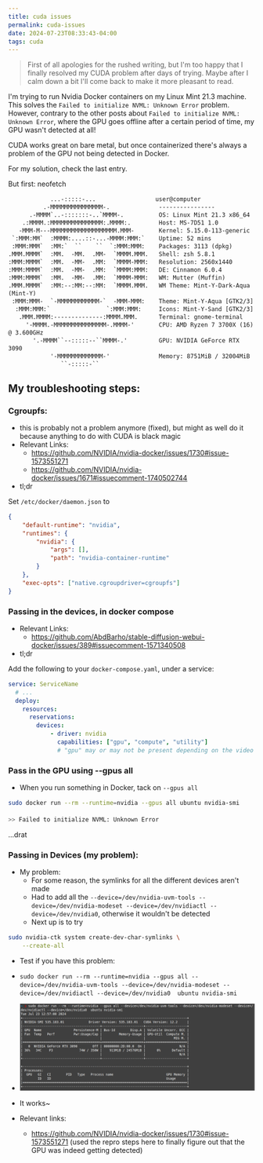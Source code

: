 ```yaml
---
title: cuda issues
permalink: cuda-issues
date: 2024-07-23T08:33:43-04:00
tags: cuda
---
```



> First of all apologies for the rushed writing, but I'm too happy that I finally resolved my CUDA problem after days of trying. Maybe after I calm down a bit I'll come back to make it more pleasant to read.

I'm trying to run Nvidia Docker containers on my Linux Mint 21.3 machine. This solves the `Failed to initialize NVML: Unknown Error` problem. However, contrary to the other posts about `Failed to initialize NVML: Unknown Error`, where the GPU goes offline after a certain period of time, my GPU wasn't detected at all!

CUDA works great on bare metal, but once containerized there's always a problem of the GPU not being detected in Docker.

For my solution, check the last entry.


But first: neofetch
```
            ...-:::::-...                 user@computer
          .-MMMMMMMMMMMMMMM-.              ---------------- 
      .-MMMM`..-:::::::-..`MMMM-.          OS: Linux Mint 21.3 x86_64 
    .:MMMM.:MMMMMMMMMMMMMMM:.MMMM:.        Host: MS-7D51 1.0 
   -MMM-M---MMMMMMMMMMMMMMMMMMM.MMM-       Kernel: 5.15.0-113-generic 
 `:MMM:MM`  :MMMM:....::-...-MMMM:MMM:`    Uptime: 52 mins 
 :MMM:MMM`  :MM:`  ``    ``  `:MMM:MMM:    Packages: 3113 (dpkg) 
.MMM.MMMM`  :MM.  -MM.  .MM-  `MMMM.MMM.   Shell: zsh 5.8.1 
:MMM:MMMM`  :MM.  -MM-  .MM:  `MMMM-MMM:   Resolution: 2560x1440
:MMM:MMMM`  :MM.  -MM-  .MM:  `MMMM:MMM:   DE: Cinnamon 6.0.4 
:MMM:MMMM`  :MM.  -MM-  .MM:  `MMMM-MMM:   WM: Mutter (Muffin) 
.MMM.MMMM`  :MM:--:MM:--:MM:  `MMMM.MMM.   WM Theme: Mint-Y-Dark-Aqua (Mint-Y) 
 :MMM:MMM-  `-MMMMMMMMMMMM-`  -MMM-MMM:    Theme: Mint-Y-Aqua [GTK2/3] 
  :MMM:MMM:`                `:MMM:MMM:     Icons: Mint-Y-Sand [GTK2/3] 
   .MMM.MMMM:--------------:MMMM.MMM.      Terminal: gnome-terminal 
     '-MMMM.-MMMMMMMMMMMMMMM-.MMMM-'       CPU: AMD Ryzen 7 3700X (16) @ 3.600GHz 
       '.-MMMM``--:::::--``MMMM-.'         GPU: NVIDIA GeForce RTX 3090 
            '-MMMMMMMMMMMMM-'              Memory: 8751MiB / 32004MiB 
               ``-:::::-``
```

## My troubleshooting steps:

### Cgroupfs:
- this is probably not a problem anymore (fixed), but might as well do it because anything to do with CUDA is black magic
- Relevant Links:
  - https://github.com/NVIDIA/nvidia-docker/issues/1730#issue-1573551271
  - https://github.com/NVIDIA/nvidia-docker/issues/1671#issuecomment-1740502744
- tl;dr 

Set `/etc/docker/daemon.json` to 
```json
{
    "default-runtime": "nvidia",
    "runtimes": {
        "nvidia": {
            "args": [],
            "path": "nvidia-container-runtime"
        }
    },
    "exec-opts": ["native.cgroupdriver=cgroupfs"]
}
```


### Passing in the devices, in docker compose
 - Relevant Links:
   - https://github.com/AbdBarho/stable-diffusion-webui-docker/issues/389#issuecomment-1571340508
- tl;dr

Add the following to your `docker-compose.yaml`, under a service:
```yaml
service: ServiceName
  # ...
  deploy:
    resources:
      reservations:
        devices:
            - driver: nvidia                
              capabilities: ["gpu", "compute", "utility"]
              # "gpu" may or may not be present depending on the video card
```

### Pass in the GPU using --gpus all
- When you run something in Docker, tack on `--gpus all`
```sh
sudo docker run --rm --runtime=nvidia --gpus all ubuntu nvidia-smi                                             

>> Failed to initialize NVML: Unknown Error
```
...drat


### Passing in Devices (my problem):
- My problem: 
  - For some reason, the symlinks for all the different devices aren't made 
  - Had to add all the `--device=/dev/nvidia-uvm-tools --device=/dev/nvidia-modeset --device=/dev/nvidiactl --device=/dev/nvidia0`, otherwise it wouldn't be detected
  - Next up is to try
```sh
sudo nvidia-ctk system create-dev-char-symlinks \
    --create-all
```

  - Test if you have this problem:
  - `sudo docker run --rm --runtime=nvidia --gpus all --device=/dev/nvidia-uvm-tools --device=/dev/nvidia-modeset --device=/dev/nvidiactl --device=/dev/nvidia0  ubuntu nvidia-smi`
  - ![Successful CUDA in Docker](media/image.png)
  - It works~
  
- Relevant links:
  - https://github.com/NVIDIA/nvidia-docker/issues/1730#issue-1573551271 (used the repro steps here to finally figure out that the GPU was indeed getting detected)



